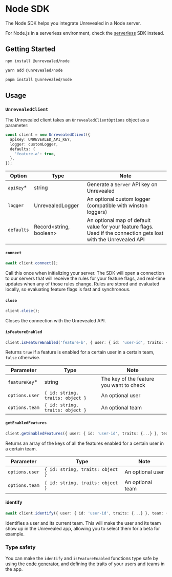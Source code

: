 # Node SDK

The Node SDK helps you integrate Unrevealed in a Node server.

For Node.js in a serverless environment, check the [serverless](/packages/serverless) SDK instead.

## Getting Started

```bash
npm install @unrevealed/node
```

```bash
yarn add @unrevealed/node
```

```bash
pnpm install @unrevealed/node
```

## Usage

### `UnrevealedClient`

The Unrevealed client takes an `UnrevealedClientOptions` object as a parameter:

```ts
const client = new UnrevealedClient({
  apiKey: UNREVEALED_API_KEY,
  logger: customLogger,
  defaults: {
    'feature-a': true,
  },
});
```

| Option     | Type                    | Note                                                                                                              |
| ---------- | ----------------------- | ----------------------------------------------------------------------------------------------------------------- |
| `apiKey`\* | string                  | Generate a `Server` API key on Unrevealed                                                                         |
| `logger`   | UnrevealedLogger        | An optional custom logger (compatible with winston loggers)                                                       |
| `defaults` | Record<string, boolean> | An optional map of default value for your feature flags. Used if the connection gets lost with the Unrevealed API |

#### `connect`

```ts
await client.connect();
```

Call this once when initializing your server. The SDK will open a connection to our servers that will receive the rules for your feature flags, and real-time updates when any of those rules change. Rules are stored and evaluated locally, so evaluating feature flags is fast and synchronous.

#### `close`

```ts
client.close();
```

Closes the connection with the Unrevealed API.

#### `isFeatureEnabled`

```ts
client.isFeatureEnabled('feature-b', { user: { id: 'user-id', traits: {...} }, team: { id: 'team-id', traits: {...} } });
```

Returns `true` if a feature is enabled for a certain user in a certain team, `false` otherwise.

| Parameter      | Type                             | Note                                     |
| -------------- | -------------------------------- | ---------------------------------------- |
| `featureKey`\* | string                           | The key of the feature you want to check |
| `options.user` | `{ id: string, traits: object }` | An optional user                         |
| `options.team` | `{ id: string, traits: object }` | An optional team                         |

#### `getEnabledFeatures`

```ts
client.getEnabledFeatures({ user: { id: 'user-id', traits: {...} }, team: { id: 'team-id', traits: {...} } });
```

Returns an array of the keys of all the features enabled for a certain user in a certain team.

| Parameter      | Type                             | Note             |
| -------------- | -------------------------------- | ---------------- |
| `options.user` | `{ id: string, traits: object }` | An optional user |
| `options.team` | `{ id: string, traits: object }` | An optional team |

#### identify

```ts
await client.identify({ user: { id: 'user-id', traits: {...} }, team: { id: 'team-id', traits: {...} } });
```

Identifies a user and its current team. This will make the user and its team show up in the Unrevealed app, allowing you to select them for a beta for example.

### Type safety

You can make the `identify` and `isFeatureEnabled` functions type safe by using the [code generator](/packages/cli), and defining the traits of your users and teams in the app.

